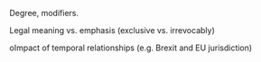 Degree, modifiers. 

Legal meaning vs. emphasis (exclusive vs. irrevocably)

oImpact of temporal relationships (e.g. Brexit and EU jurisdiction)

